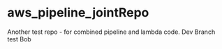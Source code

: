 # aws_pipeline_jointRepo
Another test repo - for combined pipeline and lambda code. 
Dev Branch test
Bob

